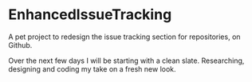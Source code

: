 # EnhancedIssueTracking
A pet project to redesign the issue tracking section for repositories, on Github.  

Over the next few days I will be starting with a clean slate. Researching, designing and coding my take on a fresh new look.
